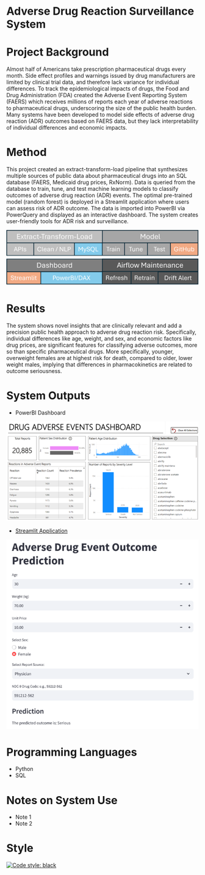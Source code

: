 # Adverse Drug Reaction Surveillance System

# Project Background
Almost half of Americans take prescription pharmaceutical drugs every month. Side effect profiles and warnings issued by drug manufacturers are limited by clinical trial data, and therefore lack variance for individual differences. To track the epidemiological impacts of drugs, the Food and Drug Administration (FDA) created the Adverse Event Reporting System (FAERS) which receives millions of reports each year of adverse reactions to pharmaceutical drugs, underscoring the size of the public health burden. Many systems have been developed to model side effects of adverse drug reaction (ADR) outcomes based on FAERS data, but they lack interpretability of individual differences and economic impacts. 

# Method
This project created an extract-transform-load pipeline that synthesizes multiple sources of public data about pharmaceutical drugs into an SQL database (FAERS, Medicaid drug prices, RxNorm). Data is queried from the database to train, tune, and test machine learning models to classify outcomes of adverse drug reaction (ADR) events. The optimal pre-trained model (random forest) is deployed in a Streamlit application where users can assess risk of ADR outcome. The data is imported into PowerBI via PowerQuery and displayed as an interactive dashboard. The system creates user-friendly tools for ADR risk and surveillance.  


![ADR Surveillance System Architecture](/ImageLibrary/DataArchSquare.png)

# Results
The system shows novel insights that are clinically relevant and add a precision public health approach to adverse drug reaction risk. Specifically, individual differences like age, weight, and sex, and economic factors like drug prices, are significant features for classifying adverse outcomes, more so than specific pharmaceutical drugs. More specifically, younger, overweight females are at highest risk for death, compared to older, lower weight males, implying that differences in pharmacokinetics are related to outcome seriousness.

# System Outputs
* PowerBI Dashboard
  
![PowerBIDashboard](/ImageLibrary/dashboard.png) 


* [Streamlit Application](https://pharma-drug-surveillance-atgm5xpvbuhuvolftviaun.streamlit.app/)

![Streamlit](/ImageLibrary/streamlit.png)

# Programming Languages
* Python
* SQL
  
# Notes on System Use
* Note 1
* Note 2

# Style
[![Code style: black](https://img.shields.io/badge/code%20style-black-000000.svg)](https://github.com/psf/black)
